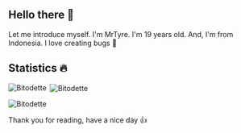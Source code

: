 ## Hello there 👋

Let me introduce myself. I'm MrTyre. I'm 19 years old. And, I'm from Indonesia. I love creating bugs 🐛

## Statistics 🔥

<p><img align="left" src="https://github-readme-stats.vercel.app/api/top-langs?username=Bitodette&show_icons=true&locale=en&layout=compact&theme=dark" alt="Bitodette" /></p>

<p>&nbsp;<img align="center" src="https://github-readme-stats.vercel.app/api?username=Bitodette&show_icons=true&locale=en&theme=dark" alt="Bitodette" /></p>

<p>&nbsp;<img align="left" src="https://github-readme-stats.vercel.app/api/wakatime?username=Bitodette&layout=compact" alt="Bitodette" /></p>
Thank you for reading, have a nice day 👍
